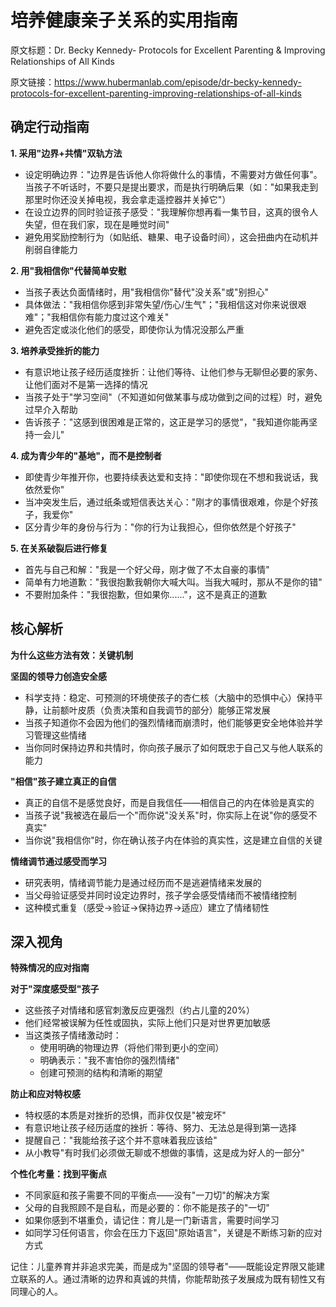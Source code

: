# 培养健康亲子关系的实用指南

原文标题：Dr. Becky Kennedy- Protocols for Excellent Parenting & Improving Relationships of All Kinds

原文链接：https://www.hubermanlab.com/episode/dr-becky-kennedy-protocols-for-excellent-parenting-improving-relationships-of-all-kinds

## 确定行动指南

**1. 采用"边界+共情"双轨方法**
- 设定明确边界："边界是告诉他人你将做什么的事情，不需要对方做任何事"。当孩子不听话时，不要只是提出要求，而是执行明确后果（如："如果我走到那里时你还没关掉电视，我会拿走遥控器并关掉它"）
- 在设立边界的同时验证孩子感受："我理解你想再看一集节目，这真的很令人失望，但在我们家，现在是睡觉时间"
- 避免用奖励控制行为（如贴纸、糖果、电子设备时间），这会扭曲内在动机并削弱自律能力

**2. 用"我相信你"代替简单安慰**
- 当孩子表达负面情绪时，用"我相信你"替代"没关系"或"别担心"
- 具体做法："我相信你感到非常失望/伤心/生气"；"我相信这对你来说很艰难"；"我相信你有能力度过这个难关"
- 避免否定或淡化他们的感受，即使你认为情况没那么严重

**3. 培养承受挫折的能力**
- 有意识地让孩子经历适度挫折：让他们等待、让他们参与无聊但必要的家务、让他们面对不是第一选择的情况
- 当孩子处于"学习空间"（不知道如何做某事与成功做到之间的过程）时，避免过早介入帮助
- 告诉孩子："这感到很困难是正常的，这正是学习的感觉"，"我知道你能再坚持一会儿"

**4. 成为青少年的"基地"，而不是控制者**
- 即使青少年推开你，也要持续表达爱和支持："即使你现在不想和我说话，我依然爱你"
- 当冲突发生后，通过纸条或短信表达关心："刚才的事情很艰难，你是个好孩子，我爱你"
- 区分青少年的身份与行为："你的行为让我担心，但你依然是个好孩子"

**5. 在关系破裂后进行修复**
- 首先与自己和解："我是一个好父母，刚才做了不太自豪的事情" 
- 简单有力地道歉："我很抱歉我朝你大喊大叫。当我大喊时，那从不是你的错"
- 不要附加条件："我很抱歉，但如果你......"，这不是真正的道歉

## 核心解析

**为什么这些方法有效：关键机制**

**坚固的领导力创造安全感**
- 科学支持：稳定、可预测的环境使孩子的杏仁核（大脑中的恐惧中心）保持平静，让前额叶皮质（负责决策和自我调节的部分）能够正常发展
- 当孩子知道你不会因为他们的强烈情绪而崩溃时，他们能够更安全地体验并学习管理这些情绪
- 当你同时保持边界和共情时，你向孩子展示了如何既忠于自己又与他人联系的能力

**"相信"孩子建立真正的自信**
- 真正的自信不是感觉良好，而是自我信任——相信自己的内在体验是真实的
- 当孩子说"我被选在最后一个"而你说"没关系"时，你实际上在说"你的感受不真实"
- 当你说"我相信你"时，你在确认孩子内在体验的真实性，这是建立自信的关键

**情绪调节通过感受而学习**
- 研究表明，情绪调节能力是通过经历而不是逃避情绪来发展的
- 当父母验证感受并同时设定边界时，孩子学会感受情绪而不被情绪控制
- 这种模式重复（感受→验证→保持边界→适应）建立了情绪韧性

## 深入视角

**特殊情况的应对指南**

**对于"深度感受型"孩子**
- 这些孩子对情绪和感官刺激反应更强烈（约占儿童的20%）
- 他们经常被误解为任性或固执，实际上他们只是对世界更加敏感
- 当这类孩子情绪激动时：
  - 使用明确的物理边界（将他们带到更小的空间）
  - 明确表示："我不害怕你的强烈情绪"
  - 创建可预测的结构和清晰的期望

**防止和应对特权感**
- 特权感的本质是对挫折的恐惧，而非仅仅是"被宠坏"
- 有意识地让孩子经历适度的挫折：等待、努力、无法总是得到第一选择
- 提醒自己："我能给孩子这个并不意味着我应该给"
- 从小教导"有时我们必须做无聊或不想做的事情，这是成为好人的一部分"

**个性化考量：找到平衡点**
- 不同家庭和孩子需要不同的平衡点——没有"一刀切"的解决方案
- 父母的自我照顾不是自私，而是必要的：你不能是孩子的"一切"
- 如果你感到不堪重负，请记住：育儿是一门新语言，需要时间学习
- 如同学习任何语言，你会在压力下返回"原始语言"，关键是不断练习新的应对方式

记住：儿童养育并非追求完美，而是成为"坚固的领导者"——既能设定界限又能建立联系的人。通过清晰的边界和真诚的共情，你能帮助孩子发展成为既有韧性又有同理心的人。

